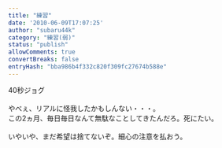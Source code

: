 ```yaml
---
title: "練習"
date: '2010-06-09T17:07:25'
author: "subaru44k"
category: "練習(弱)"
status: "publish"
allowComments: true
convertBreaks: false
entryHash: "bba986b4f332c820f309fc27674b588e"
---
```

40秒ジョグ<br>
<br>
やべぇ、リアルに怪我したかもしんない・・・。<br>
この2ヵ月、毎日毎日なんて無駄なことしてきたんだろ。死にたい。<br>
<br>
いやいや、まだ希望は捨てないぞ。細心の注意を払おう。
